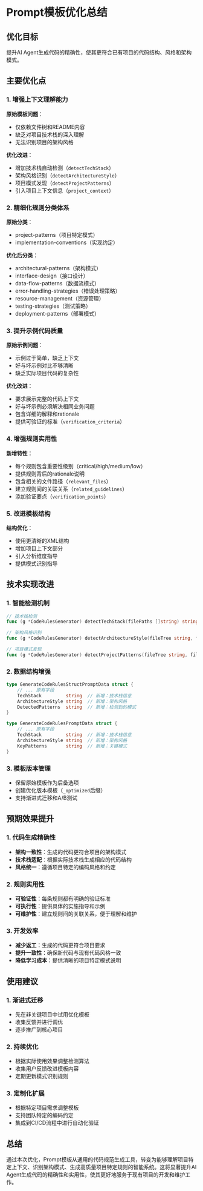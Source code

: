 # Prompt模板优化总结

## 优化目标
提升AI Agent生成代码的精确性，使其更符合已有项目的代码结构、风格和架构模式。

## 主要优化点

### 1. 增强上下文理解能力

**原始模板问题**：
- 仅依赖文件树和README内容
- 缺乏对项目技术栈的深入理解
- 无法识别项目的架构风格

**优化改进**：
- 增加技术栈自动检测（`detectTechStack`）
- 架构风格识别（`detectArchitectureStyle`）
- 项目模式发现（`detectProjectPatterns`）
- 引入项目上下文信息（`project_context`）

### 2. 精细化规则分类体系

**原始分类**：
- project-patterns（项目特定模式）
- implementation-conventions（实现约定）

**优化后分类**：
- architectural-patterns（架构模式）
- interface-design（接口设计）
- data-flow-patterns（数据流模式）
- error-handling-strategies（错误处理策略）
- resource-management（资源管理）
- testing-strategies（测试策略）
- deployment-patterns（部署模式）

### 3. 提升示例代码质量

**原始示例问题**：
- 示例过于简单，缺乏上下文
- 好与坏示例对比不够清晰
- 缺乏实际项目代码的复杂性

**优化改进**：
- 要求展示完整的代码上下文
- 好与坏示例必须解决相同业务问题
- 包含详细的解释和rationale
- 提供可验证的标准（`verification_criteria`）

### 4. 增强规则实用性

**新增特性**：
- 每个规则包含重要性级别（critical/high/medium/low）
- 提供规则背后的rationale说明
- 包含相关的文件路径（`relevant_files`）
- 建立规则间的关联关系（`related_guidelines`）
- 添加验证要点（`verification_points`）

### 5. 改进模板结构

**结构优化**：
- 使用更清晰的XML结构
- 增加项目上下文部分
- 引入分析维度指导
- 提供模式识别指导

## 技术实现改进

### 1. 智能检测机制
```go
// 技术栈检测
func (g *CodeRulesGenerator) detectTechStack(filePaths []string) string

// 架构风格识别  
func (g *CodeRulesGenerator) detectArchitectureStyle(fileTree string, filePaths []string) string

// 项目模式发现
func (g *CodeRulesGenerator) detectProjectPatterns(fileTree string, filePaths []string) string
```

### 2. 数据结构增强
```go
type GenerateCodeRulesStructPromptData struct {
    // ... 原有字段
    TechStack         string  // 新增：技术栈信息
    ArchitectureStyle string  // 新增：架构风格
    DetectedPatterns  string  // 新增：检测到的模式
}

type GenerateCodeRulesPromptData struct {
    // ... 原有字段
    TechStack         string  // 新增：技术栈信息
    ArchitectureStyle string  // 新增：架构风格
    KeyPatterns       string  // 新增：关键模式
}
```

### 3. 模板版本管理
- 保留原始模板作为后备选项
- 创建优化版本模板（`_optimized`后缀）
- 支持渐进式迁移和A/B测试

## 预期效果提升

### 1. 代码生成精确性
- **架构一致性**：生成的代码更符合项目的架构模式
- **技术栈适配**：根据实际技术栈生成相应的代码结构
- **风格统一**：遵循项目特定的编码风格和约定

### 2. 规则实用性
- **可验证性**：每条规则都有明确的验证标准
- **可执行性**：提供具体的实施指导和示例
- **可维护性**：建立规则间的关联关系，便于理解和维护

### 3. 开发效率
- **减少返工**：生成的代码更符合项目要求
- **提升一致性**：确保新代码与现有代码风格一致
- **降低学习成本**：提供清晰的项目特定模式说明

## 使用建议

### 1. 渐进式迁移
- 先在非关键项目中试用优化模板
- 收集反馈并进行调优
- 逐步推广到核心项目

### 2. 持续优化
- 根据实际使用效果调整检测算法
- 收集用户反馈改进模板内容
- 定期更新模式识别规则

### 3. 定制化扩展
- 根据特定项目需求调整模板
- 支持团队特定的编码约定
- 集成到CI/CD流程中进行自动化验证

## 总结

通过本次优化，Prompt模板从通用的代码规范生成工具，转变为能够理解项目特定上下文、识别架构模式、生成高质量项目特定规则的智能系统。这将显著提升AI Agent生成代码的精确性和实用性，使其更好地服务于现有项目的开发和维护工作。
